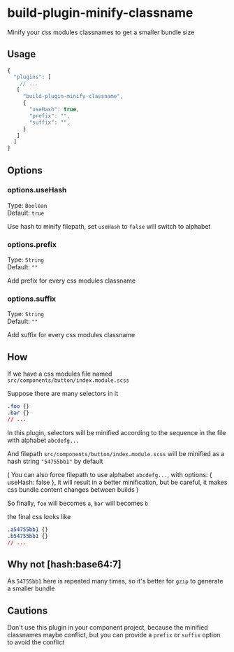 # build-plugin-minify-classname

Minify your css modules classnames to get a smaller bundle size

## Usage

```js
{
  "plugins": [
    // ...
   [
     "build-plugin-minify-classname",
     {
       "useHash": true,
       "prefix": "",
       "suffix": "",
     }
   ]
  ]
}
```

## Options

### options.useHash

Type: `Boolean`\
Default: `true`

Use hash to minify filepath, set `useHash` to `false` will switch to alphabet

### options.prefix

Type: `String`\
Default: `""`

Add prefix for every css modules classname

### options.suffix

Type: `String`\
Default: `""`

Add suffix for every css modules classname

## How

If we have a css modules file named `src/components/button/index.module.scss`

Suppose there are many selectors in it

```css
.foo {}
.bar {}
// ...
```

In this plugin, selectors will be minified according to the sequence in the file with alphabet `abcdefg...`

And filepath `src/components/button/index.module.scss` will be minified as a hash string `"54755bb1"` by default

( You can also force filepath to use alphabet `abcdefg...`, with options: { useHash: false }, it will result in a better minification, but be careful, it makes css bundle content changes between builds )

So finally, `foo` will becomes `a`, `bar` will becomes `b`

the final css looks like

```css
.a54755bb1 {}
.b54755bb1 {}
// ...
```

## Why not [hash:base64:7]

As `54755bb1` here is repeated many times, so it's better for `gzip` to generate a smaller bundle

## Cautions

Don't use this plugin in your component project, because the minified classnames maybe conflict, but you can provide a `prefix` or `suffix` option to avoid the conflict